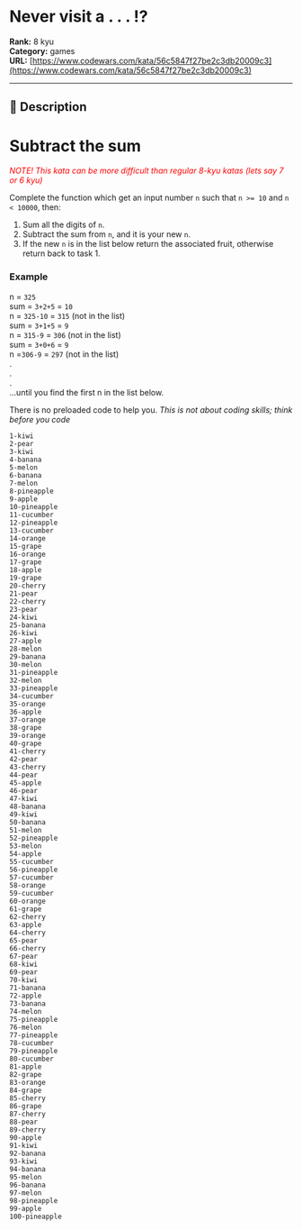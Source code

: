 # Never visit a . . . !?

**Rank:** 8 kyu  
**Category:** games  
**URL:** [https://www.codewars.com/kata/56c5847f27be2c3db20009c3](https://www.codewars.com/kata/56c5847f27be2c3db20009c3)

---

## 📝 Description

# Subtract the sum

<span style="color:red">_NOTE! This kata can be more difficult than regular 8-kyu katas (lets say 7 or 6 kyu)_</span>



Complete the function which get an input number `n` such that `n >= 10` and `n < 10000`, then:    
1. Sum all the digits of `n`.    
2. Subtract the sum from `n`, and it is your new `n`.    
3. If the new `n` is in the list below return the associated fruit, otherwise return back to task 1.    

### Example
n = `325`   
sum = `3+2+5` = `10`   
n = `325-10` = `315` (not in the list)    
sum = `3+1+5` = `9`    
n = `315-9` = `306` (not in the list)   
sum = `3+0+6` = `9`   
n =`306-9` = `297` (not in the list)   
.   
.   
.   
...until you find the first n in the list below.


There is no preloaded code to help you.
_This is not about coding skills; think before you code_


```
1-kiwi
2-pear
3-kiwi
4-banana
5-melon
6-banana
7-melon
8-pineapple
9-apple
10-pineapple
11-cucumber
12-pineapple
13-cucumber
14-orange
15-grape
16-orange
17-grape
18-apple
19-grape
20-cherry
21-pear
22-cherry
23-pear
24-kiwi
25-banana
26-kiwi
27-apple
28-melon
29-banana
30-melon
31-pineapple
32-melon
33-pineapple
34-cucumber
35-orange
36-apple
37-orange
38-grape
39-orange
40-grape
41-cherry
42-pear
43-cherry
44-pear
45-apple
46-pear
47-kiwi
48-banana
49-kiwi
50-banana
51-melon
52-pineapple
53-melon
54-apple
55-cucumber
56-pineapple
57-cucumber
58-orange
59-cucumber
60-orange
61-grape
62-cherry
63-apple
64-cherry
65-pear
66-cherry
67-pear
68-kiwi
69-pear
70-kiwi
71-banana
72-apple
73-banana
74-melon
75-pineapple
76-melon
77-pineapple
78-cucumber
79-pineapple
80-cucumber
81-apple
82-grape
83-orange
84-grape
85-cherry
86-grape
87-cherry
88-pear
89-cherry
90-apple
91-kiwi
92-banana
93-kiwi
94-banana
95-melon
96-banana
97-melon
98-pineapple
99-apple
100-pineapple

```
